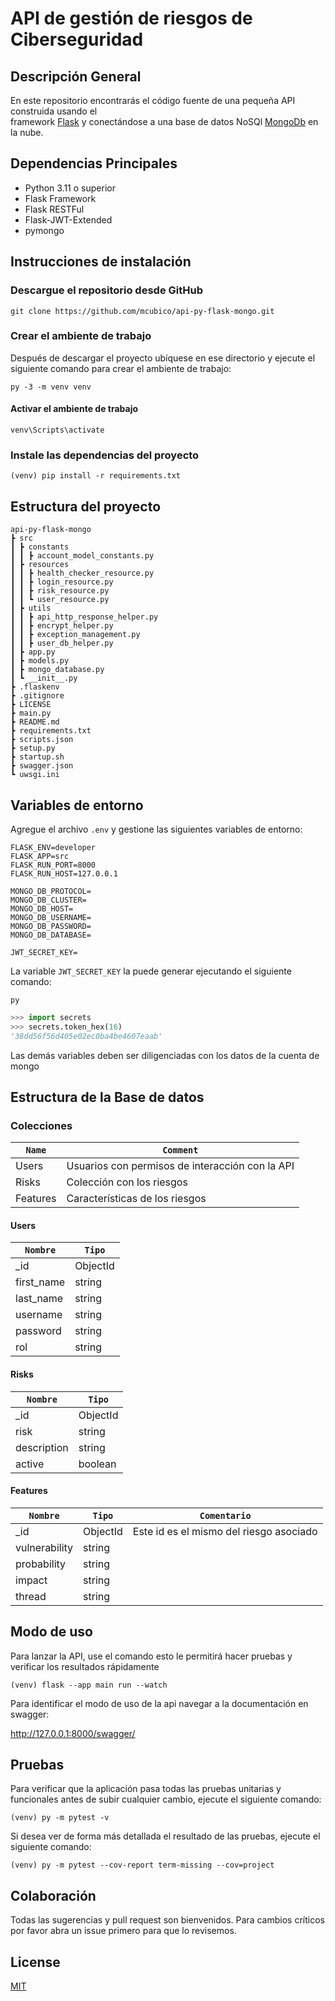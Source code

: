 # API de gestión de riesgos de Ciberseguridad

## Descripción General

En este repositorio encontrarás el código fuente de una pequeña API construida usando el  
framework [Flask](https://flask.palletsprojects.com/es/latest/) y conectándose a una base de datos NoSQl 
[MongoDb](https://mongodb.com/) en la nube.

## Dependencias Principales
- Python 3.11 o superior
- Flask Framework
- Flask RESTFul
- Flask-JWT-Extended
- pymongo

## Instrucciones de instalación

### Descargue el repositorio desde GitHub

```shell
git clone https://github.com/mcubico/api-py-flask-mongo.git
```

### Crear el ambiente de trabajo

Después de descargar el proyecto ubíquese en ese directorio y ejecute el siguiente comando para 
crear el ambiente de trabajo:

```shell
py -3 -m venv venv
```

#### Activar el ambiente de trabajo

```shell
venv\Scripts\activate
```

### Instale las dependencias del proyecto

```shell
(venv) pip install -r requirements.txt
```

## Estructura del proyecto
```
api-py-flask-mongo
┣ src
┃ ┣ constants
┃ ┃ ┣ account_model_constants.py
┃ ┣ resources
┃ ┃ ┣ health_checker_resource.py
┃ ┃ ┣ login_resource.py
┃ ┃ ┣ risk_resource.py
┃ ┃ ┗ user_resource.py
┃ ┣ utils
┃ ┃ ┣ api_http_response_helper.py
┃ ┃ ┣ encrypt_helper.py
┃ ┃ ┣ exception_management.py
┃ ┃ ┣ user_db_helper.py
┃ ┣ app.py
┃ ┣ models.py
┃ ┣ mongo_database.py
┃ ┗ __init__.py
┣ .flaskenv
┣ .gitignore
┣ LICENSE
┣ main.py
┣ README.md
┣ requirements.txt
┣ scripts.json
┣ setup.py
┣ startup.sh
┣ swagger.json
┗ uwsgi.ini
```

## Variables de entorno

Agregue el archivo ```.env``` y gestione las siguientes variables de entorno:

```properties
FLASK_ENV=developer
FLASK_APP=src
FLASK_RUN_PORT=8000
FLASK_RUN_HOST=127.0.0.1

MONGO_DB_PROTOCOL=
MONGO_DB_CLUSTER=
MONGO_DB_HOST=
MONGO_DB_USERNAME=
MONGO_DB_PASSWORD=
MONGO_DB_DATABASE=

JWT_SECRET_KEY=
```

La variable ```JWT_SECRET_KEY``` la puede generar ejecutando el siguiente comando:

```shell
py
```
```python
>>> import secrets
>>> secrets.token_hex(16)
'38dd56f56d405e02ec0ba4be4607eaab'
```

Las demás variables deben ser diligenciadas con los datos de la cuenta de mongo

## Estructura de la Base de datos

### Colecciones

| `Name`   | `Comment`                                       |
|----------|-------------------------------------------------|
| Users    | Usuarios con permisos de interacción con la API |
| Risks    | Colección con los riesgos                       |
| Features | Características de los riesgos                  |

#### Users
| `Nombre`   | `Tipo`   |
|------------|----------|
| _id        | ObjectId |
| first_name | string   |
| last_name  | string   |
| username   | string   |
| password   | string   |
| rol        | string   |

#### Risks
| `Nombre`    | `Tipo`   |
|-------------|----------|
| _id         | ObjectId |
| risk        | string   |
| description | string   |
| active      | boolean  |

#### Features
| `Nombre`      | `Tipo`   | `Comentario`                            |
|---------------|----------|-----------------------------------------|
| _id           | ObjectId | Este id es el mismo del riesgo asociado | 
| vulnerability | string   |                                         |
| probability   | string   |                                         |
| impact        | string   |                                         |
| thread        | string   |                                         |

## Modo de uso

Para lanzar la API, use el comando esto le permitirá hacer pruebas y verificar los resultados rápidamente

```shell
(venv) flask --app main run --watch
```

Para identificar el modo de uso de la api navegar a la documentación en swagger:

http://127.0.0.1:8000/swagger/

## Pruebas

Para verificar que la aplicación pasa todas las pruebas unitarias y funcionales antes de subir cualquier
cambio, ejecute el siguiente comando:

```shell
(venv) py -m pytest -v
```

Si desea ver de forma más detallada el resultado de las pruebas, ejecute el siguiente comando:

```shell
(venv) py -m pytest --cov-report term-missing --cov=project
```

## Colaboración

Todas las sugerencias y pull request son bienvenidos. Para cambios críticos por favor abra un issue 
primero para que lo revisemos.

## License

[MIT](https://choosealicense.com/licenses/mit/)